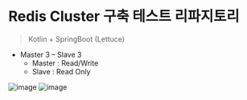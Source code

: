 # Redis Cluster 구축 테스트 리파지토리
> Kotlin + SpringBoot (Lettuce)
- Master 3 – Slave 3 
  - Master : Read/Write
  - Slave : Read Only
  
![image](https://github.com/user-attachments/assets/57090836-76a9-4ac4-976b-216ac36d2a8b)
![image](https://github.com/user-attachments/assets/e6d3e363-c457-415f-939b-5bfdf94966f3)


